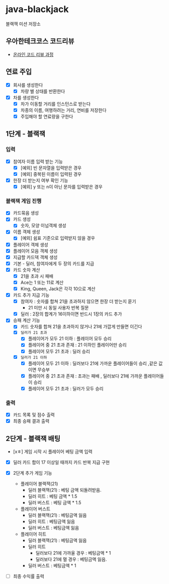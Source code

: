 # java-blackjack

블랙잭 미션 저장소

## 우아한테크코스 코드리뷰

- [온라인 코드 리뷰 과정](https://github.com/woowacourse/woowacourse-docs/blob/master/maincourse/README.md)

## 연료 주입

- [x] 회사를 생성한다
    - [x] 차량 별 상태를 반환한다
- [x] 차를 생성한다
    - [x] 차가 이동할 거리를 인스턴스로 받는다
    - [x] 차종의 이름, 여행하려는 거리, 연비를 저장한다
    - [x] 주입해야 할 연료량을 구한다

## 1단계 - 블랙잭

### 입력

- [x] 참여자 이름 입력 받는 기능
    - [x] [예외] 빈 문자열을 입력받은 경우
    - [x] [예외] 중복된 이름이 입력된 경우
- [x] 한장 더 받는지 여부 확인 기능
    - [x] [예외] y 또는 n이 아닌 문자를 입력받은 경우

### 블랙잭 게임 진행

- [x] 카드묶음 생성
- [x] 카드 생성
    - [x] 숫자, 모양 이넘객체 생성
- [x] 이름 객체 생성
    - [x] [예외] 쉼표 기준으로 입력받지 않을 경우
- [x] 플레이어 객체 생성
- [x] 플레이어 모음 객체 생성
- [x] 지급할 카드덱 객체 생성
- [x] 기본 - 딜러, 참여자에게 두 장의 카드를 지급
- [x] 카드 숫자 계산
    - [x] 21을 초과 시 패배
    - [x] Ace는 1 또는 11로 계산
    - [x] King, Queen, Jack은 각각 10으로 계산
- [x] 카드 추가 지급 기능
    - [x] 참여자 : 숫자를 합쳐 21을 초과하지 않으면 한장 더 받는지 묻기
        - 21 미만 시 동일 사용자 반복 질문
    - [x] 딜러 : 2장의 합계가 16이하이면 반드시 1장의 카드 추가
- [x] 승패 계산 기능
    - [x] 카드 숫자를 합쳐 21을 초과하지 않거나 21에 가깝게 만들면 이긴다
    - [x] `딜러가 21 초과`
        - [X] 플레이어가 모두 21 이하 : 플레이어 모두 승리
        - [x] 플레이어 중 21 초과 존재 : 21 이하인 플레이어만 승리
        - [x] 플레이어 모두 21 초과 : 딜러 승리
    - [x] `딜러가 21 이하`
        - [x] 플레이어 모두 21 이하 : 딜러보다 21에 가까운 플레이어들이 승리 ,같은 값이면 무승부
        - [x] 플레이어 중 21 초과 존재 : 초과는 패배 , 딜러보다 21에 가까운 플레이어들이 승리
        - [x] 플레이어 모두 21 초과 : 딜러가 모두 승리

### 출력

- [x] 카드 목록 및 점수 출력
- [x] 최종 승패 결과 출력

## 2단계 - 블랙잭 배팅

- [xㅎ] 게임 시작 시 플레이어 베팅 금액 입력
- [x] 딜러 카드 합이 17 이상일 때까지 카드 반복 지급 구현
- [x] 2단계 추가 게임 기능
    - 플레이어 블랙잭(21)
        - 딜러 블랙잭(21) : 베팅 금액 되돌려받음.
        - 딜러 히트 : 베팅 금액 * 1.5
        - 딜러 버스트 : 베팅 금액 * 1.5
    - 플레이어 버스트
        - 딜러 블랙잭(21) : 베팅금액 잃음
        - 딜러 히트 : 베팅금액 잃음
        - 딜러 버스트 : 베팅금액 잃음
    - 플레이어 히트
        - 딜러 블랙잭(21) : 베팅금액 잃음
        - 딜러 히트
            - 딜러보다 21에 가까울 경우 : 베팅금액 * 1
            - 딜러보다 21에 멀 경우 : 베팅금액 잃음.
        - 딜러 버스트 : 베팅금액 * 1
- [ ] 최종 수익률 출력
  
    
